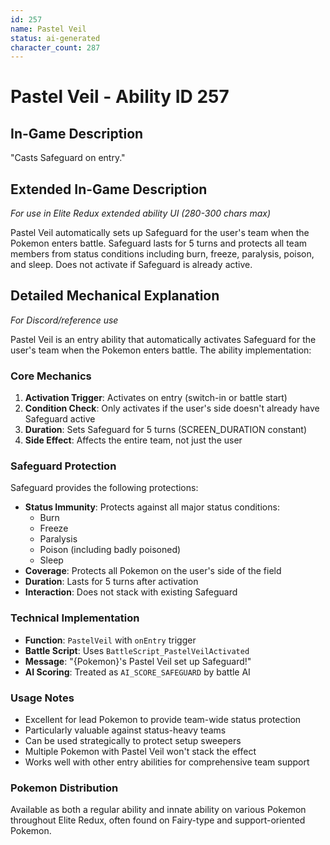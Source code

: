 ```yaml
---
id: 257
name: Pastel Veil
status: ai-generated
character_count: 287
---
```


# Pastel Veil - Ability ID 257

## In-Game Description
"Casts Safeguard on entry."

## Extended In-Game Description
*For use in Elite Redux extended ability UI (280-300 chars max)*

Pastel Veil automatically sets up Safeguard for the user's team when the Pokemon enters battle. Safeguard lasts for 5 turns and protects all team members from status conditions including burn, freeze, paralysis, poison, and sleep. Does not activate if Safeguard is already active.

## Detailed Mechanical Explanation
*For Discord/reference use*

Pastel Veil is an entry ability that automatically activates Safeguard for the user's team when the Pokemon enters battle. The ability implementation:

### Core Mechanics
1. **Activation Trigger**: Activates on entry (switch-in or battle start)
2. **Condition Check**: Only activates if the user's side doesn't already have Safeguard active
3. **Duration**: Sets Safeguard for 5 turns (SCREEN_DURATION constant)
4. **Side Effect**: Affects the entire team, not just the user

### Safeguard Protection
Safeguard provides the following protections:
- **Status Immunity**: Protects against all major status conditions:
  - Burn
  - Freeze  
  - Paralysis
  - Poison (including badly poisoned)
  - Sleep
- **Coverage**: Protects all Pokemon on the user's side of the field
- **Duration**: Lasts for 5 turns after activation
- **Interaction**: Does not stack with existing Safeguard

### Technical Implementation
- **Function**: `PastelVeil` with `onEntry` trigger
- **Battle Script**: Uses `BattleScript_PastelVeilActivated`
- **Message**: "{Pokemon}'s Pastel Veil set up Safeguard!"
- **AI Scoring**: Treated as `AI_SCORE_SAFEGUARD` by battle AI

### Usage Notes
- Excellent for lead Pokemon to provide team-wide status protection
- Particularly valuable against status-heavy teams
- Can be used strategically to protect setup sweepers
- Multiple Pokemon with Pastel Veil won't stack the effect
- Works well with other entry abilities for comprehensive team support

### Pokemon Distribution
Available as both a regular ability and innate ability on various Pokemon throughout Elite Redux, often found on Fairy-type and support-oriented Pokemon.